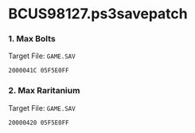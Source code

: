 # BCUS98127.ps3savepatch

### 1. Max Bolts

Target File: `GAME.SAV`

```
2000041C 05F5E0FF
```

### 2. Max Raritanium

Target File: `GAME.SAV`

```
20000420 05F5E0FF
```

